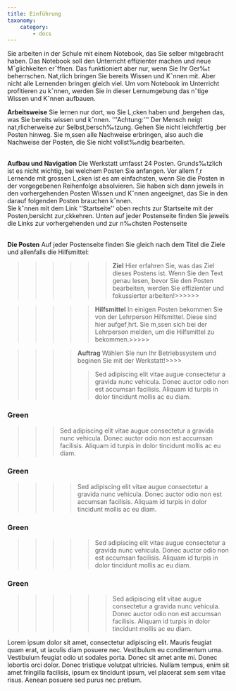 ```yaml
---
title: Einführung
taxonomy:
    category:
        - docs
---
```


Sie arbeiten in der Schule mit einem Notebook, das Sie selber mitgebracht haben. Das Notebook soll den Unterricht effizienter machen und neue Mˆglichkeiten erˆffnen. Das funktioniert aber nur, wenn Sie Ihr Ger‰t beherrschen. Nat¸rlich bringen Sie bereits Wissen und Kˆnnen mit. Aber nicht alle Lernenden bringen gleich viel. Um vom Notebook im Unterricht profitieren zu kˆnnen, werden Sie in dieser Lernumgebung das nˆtige Wissen und Kˆnnen aufbauen. 

**Arbeitsweise**
Sie lernen nur dort, wo Sie L¸cken haben und ¸bergehen das, was Sie bereits wissen und kˆnnen. '''Achtung:''' Der Mensch neigt nat¸rlicherweise zur Selbst¸bersch‰tzung. Gehen Sie nicht leichtfertig ¸ber Posten hinweg. Sie m¸ssen alle Nachweise erbringen, also auch die Nachweise der Posten, die Sie nicht vollst‰ndig bearbeiten.<br><br>

**Aufbau und Navigation**
Die Werkstatt umfasst 24 Posten. Grunds‰tzlich ist es nicht wichtig, bei welchem Posten Sie anfangen. Vor allem f¸r Lernende mit grossen L¸cken ist es am einfachsten, wenn Sie die Posten in der vorgegebenen Reihenfolge absolvieren. Sie haben sich dann jeweils in den vorhergehenden Posten Wissen und Kˆnnen angeeignet, das Sie in den darauf folgenden Posten brauchen kˆnnen.<br>
Sie kˆnnen mit dem Link ''Startseite'' oben rechts zur Startseite mit der Posten¸bersicht zur¸ckkehren. Unten auf jeder Postenseite finden Sie jeweils die Links zur vorhergehenden und zur n‰chsten Postenseite<br><br>

**Die Posten**
Auf jeder Postenseite finden Sie gleich nach dem Titel die Ziele und allenfalls die Hilfsmittel:

>>>>>>**Ziel** Hier erfahren Sie, was das Ziel dieses Postens ist. Wenn Sie den Text genau lesen, bevor Sie den Posten bearbeiten, werden Sie effizienter und fokussierter arbeiten!>>>>>>

>>>>>**Hilfsmittel** In einigen Posten bekommen Sie von der Lehrperson Hilfsmittel. Diese sind hier aufgef¸hrt. Sie m¸ssen sich bei der Lehrperson melden, um die Hilfsmittel zu bekommen.>>>>>

>>>>**Auftrag** Wählen SIe nun Ihr Betriebssystem und beginen Sie mit der Werkstatt!>>>>
>>>>
>>>>> Sed adipiscing elit vitae augue consectetur a gravida nunc vehicula. Donec auctor
odio non est accumsan facilisis. Aliquam id turpis in dolor tincidunt mollis ac eu diam.

### Green

>>> Sed adipiscing elit vitae augue consectetur a gravida nunc vehicula. Donec auctor
odio non est accumsan facilisis. Aliquam id turpis in dolor tincidunt mollis ac eu diam.

### Green

>>>> Sed adipiscing elit vitae augue consectetur a gravida nunc vehicula. Donec auctor
odio non est accumsan facilisis. Aliquam id turpis in dolor tincidunt mollis ac eu diam.

### Green

>>>>> Sed adipiscing elit vitae augue consectetur a gravida nunc vehicula. Donec auctor
odio non est accumsan facilisis. Aliquam id turpis in dolor tincidunt mollis ac eu diam.

### Green

>>>>>> Sed adipiscing elit vitae augue consectetur a gravida nunc vehicula. Donec auctor
odio non est accumsan facilisis. Aliquam id turpis in dolor tincidunt mollis ac eu diam.

<div class="notices yellow">
    <p>
        Lorem ipsum dolor sit amet, consectetur adipiscing elit. Mauris feugiat quam erat, ut iaculis diam posuere nec.
        Vestibulum eu condimentum urna. Vestibulum feugiat odio ut sodales porta. Donec sit amet ante mi. Donec lobortis
        orci dolor. Donec tristique volutpat ultricies. Nullam tempus, enim sit amet fringilla facilisis, ipsum ex
        tincidunt ipsum, vel placerat sem sem vitae risus. Aenean posuere sed purus nec pretium.
    </p>
</div>





